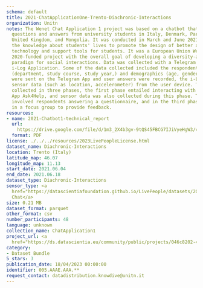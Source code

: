 ```yaml
---
schema: default
title: 2021-ChatApplicationOne-Trento-Diachronic-Interactions
organization: Unitn
notes: The Wenet Chat Application 1 project was based on a chatbot that collected
  questions and answers from university students in Italy, Denmark, Paraguay, the
  United Kingdom, and Mongolia. It was conducted in March and June 2021 to improve
  the knowledge about students' lives to promote the design of better and more targeted
  technology and support tools for students. It was a European Union WeNet Horizon
  2020-funded project with the overall goal of developing a diversity-aware, machine-mediated
  paradigm for social interactions. Data was collected with a Telegram App and the
  i-Log Application. Some of the data collected included the respondent's career information
  (department, study course, study year,) and demographics (age, gender'). Questions
  were sent on the Telegram App and user answers were recorded, the i-Log App recorded
  sensor data (such as location, accelerometer) from the user device. This data was
  collected in three phases, the first phase entailed interacting with the Telegram
  App Ask4Help, and sensor data was also collected during this phase. The second phase
  involved respondents answering a questionnaire, and in the third phase, they participated
  in a focus group to provide feedback.
resources:
- name: 2021-Chatbot1-technical_report
  url: 
    https://drive.google.com/file/d/1m3_2X4b3gv-9tQS45FBCG7IJiVyeHgW3/view?usp=sharing
  format: PDF
license: ./../../resources/2023LivePeopleLicense.html
dataset_name: Diachronic-Interactions
location: Trento (Italy)
latitude_map: 46.07
longitude_map: 11.13
start_date: 2021.06.04
end_date: 2021.06.18
dataset_type: Diachronic-Interactions
sensor_type: <a 
  href="https://datascientiafoundation.github.io/LivePeople/datasets/2021-CH1-Trento-Chat/">
  Chat</a>
size: 0.21 MB
dataset_format: parquet
other_format: csv
number_participants: 48
language: unknown
collection_name: ChatApplication1
project_url: <a 
  href="https://ds.datascientia.eu/community/public/projects/046c8202-4e96-490f-95e7-007e72578654">https://ds.datascientia.eu/community/public/projects/046c8202-4e96-490f-95e7-007e72578654</a>
category:
- Dataset Bundle
5_stars: 3
publication_date: 18/04/2023 00:00:00
identifier: 005.AAAE.AAA.**
request_contact: datadistribution.knowdive@unitn.it
---
```


